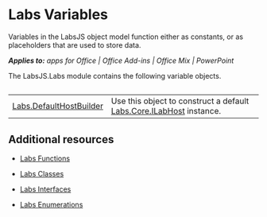
# Labs Variables
Variables in the LabsJS object model function either as constants, or as placeholders that are used to store data.

 _**Applies to:** apps for Office | Office Add-ins | Office Mix | PowerPoint_

The LabsJS.Labs module contains the following variable objects.

## 


|||
|:-----|:-----|
|[Labs.DefaultHostBuilder](../powerpoint/office-mix/reference/labs.defaulthostbuilder.md)|Use this object to construct a default [Labs.Core.ILabHost](../powerpoint/office-mix/reference/labs.core.ilabhost.md) instance.|

## Additional resources
<a name="bk_addresources"> </a>


- [Labs Functions](../powerpoint/office-mix/reference/labs-functions.md)
    
- [Labs Classes](../powerpoint/office-mix/reference/labs-classes.md)
    
- [Labs Interfaces](../powerpoint/office-mix/reference/labs-interfaces.md)
    
- [Labs Enumerations](../powerpoint/office-mix/reference/labs-enumerations.md)
    
